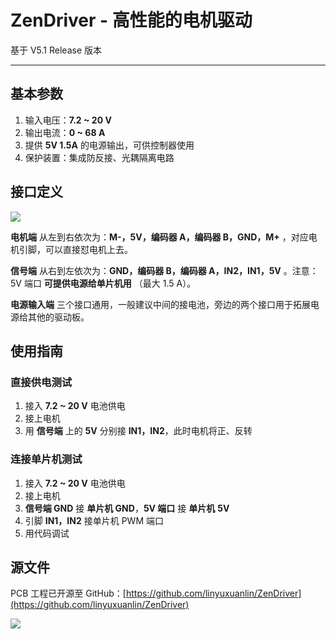 # ZenDriver - 高性能的电机驱动

基于 V5.1 Release 版本

---

## 基本参数

1. 输入电压：**7.2 ~ 20 V**
2. 输出电流：**0 ~ 68 A**
3. 提供 **5V 1.5A** 的电源输出，可供控制器使用
4. 保护装置：集成防反接、光耦隔离电路

## 接口定义

![](https://wiki-media-1253965369.cos.ap-guangzhou.myqcloud.com/img/20200125192433.png)

**电机端** 从左到右依次为：**M-，5V，编码器 A，编码器 B，GND，M+** ，对应电机引脚，可以直接怼电机上去。

**信号端** 从右到左依次为：**GND，编码器 B，编码器 A，IN2，IN1，5V** 。注意：5V 端口 **可提供电源给单片机用** （最大 1.5 A）。

**电源输入端** 三个接口通用，一般建议中间的接电池，旁边的两个接口用于拓展电源给其他的驱动板。

## 使用指南

### 直接供电测试

1. 接入 **7.2 ~ 20 V** 电池供电
2. 接上电机
3. 用 **信号端** 上的 **5V** 分别接 **IN1，IN2**，此时电机将正、反转

### 连接单片机测试

1. 接入 **7.2 ~ 20 V** 电池供电
2. 接上电机
3. **信号端 GND** 接 **单片机 GND**，**5V 端口** 接 **单片机** **5V** 
4. 引脚 **IN1，IN2** 接单片机 PWM 端口
5. 用代码调试

## 源文件

PCB 工程已开源至 GitHub：[https://github.com/linyuxuanlin/ZenDriver](https://github.com/linyuxuanlin/ZenDriver)



![](https://wiki-media-1253965369.cos.ap-guangzhou.myqcloud.com/img/20200125192734.png)

